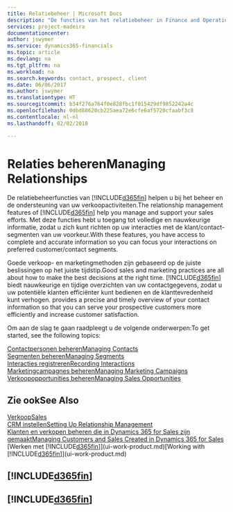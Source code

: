 ```yaml
---
title: Relatiebeheer | Microsoft Docs
description: "De functies van het relatiebeheer in Finance and Operations, Business edition ondersteunen uw verkoopinspanningen en u kunt gegevens over contacten en prospects openen zodat u klanten efficiënter kunt bedienen."
services: project-madeira
documentationcenter: 
author: jswymer
ms.service: dynamics365-financials
ms.topic: article
ms.devlang: na
ms.tgt_pltfrm: na
ms.workload: na
ms.search.keywords: contact, prospect, client
ms.date: 06/06/2017
ms.author: jswymer
ms.translationtype: HT
ms.sourcegitcommit: b34f276a764f0e828fbc1f015429df9852242a4c
ms.openlocfilehash: 0dbd88620cb225aea72e6cfe6af5720cfaabf3c8
ms.contentlocale: nl-nl
ms.lasthandoff: 02/02/2018

---
```

# <a name="managing-relationships"></a><span data-ttu-id="cab8d-103">Relaties beheren</span><span class="sxs-lookup"><span data-stu-id="cab8d-103">Managing Relationships</span></span>
<span data-ttu-id="cab8d-104">De relatiebeheerfuncties van [!INCLUDE[d365fin](includes/d365fin_md.md)] helpen u bij het beheer en de ondersteuning van uw verkoopactiviteiten.</span><span class="sxs-lookup"><span data-stu-id="cab8d-104">The relationship management features of [!INCLUDE[d365fin](includes/d365fin_md.md)] help you manage and support your sales efforts.</span></span> <span data-ttu-id="cab8d-105">Met deze functies hebt u toegang tot volledige en nauwkeurige informatie, zodat u zich kunt richten op uw interacties met de klant/contact-segmenten van uw voorkeur.</span><span class="sxs-lookup"><span data-stu-id="cab8d-105">With these features, you have access to complete and accurate information so you can focus your interactions on preferred customer/contact segments.</span></span>

<span data-ttu-id="cab8d-106">Goede verkoop- en marketingmethoden zijn gebaseerd op de juiste beslissingen op het juiste tijdstip.</span><span class="sxs-lookup"><span data-stu-id="cab8d-106">Good sales and marketing practices are all about how to make the best decisions at the right time.</span></span> [!INCLUDE[d365fin](includes/d365fin_md.md)]<span data-ttu-id="cab8d-107"> biedt nauwkeurige en tijdige overzichten van uw contactgegevens, zodat u uw potentiële klanten efficiënter kunt bedienen en de klanttevredenheid kunt verhogen.</span><span class="sxs-lookup"><span data-stu-id="cab8d-107"> provides a precise and timely overview of your contact information so that you can serve your prospective customers more efficiently and increase customer satisfaction.</span></span>

<span data-ttu-id="cab8d-108">Om aan de slag te gaan raadpleegt u de volgende onderwerpen:</span><span class="sxs-lookup"><span data-stu-id="cab8d-108">To get started, see the following topics:</span></span>

[<span data-ttu-id="cab8d-109">Contactpersonen beheren</span><span class="sxs-lookup"><span data-stu-id="cab8d-109">Managing Contacts</span></span>](marketing-contacts.md)  
[<span data-ttu-id="cab8d-110">Segmenten beheren</span><span class="sxs-lookup"><span data-stu-id="cab8d-110">Managing Segments</span></span>](marketing-segments.md)  
[<span data-ttu-id="cab8d-111">Interacties registreren</span><span class="sxs-lookup"><span data-stu-id="cab8d-111">Recording Interactions</span></span>](marketing-interactions.md)  
[<span data-ttu-id="cab8d-112">Marketingcampagnes beheren</span><span class="sxs-lookup"><span data-stu-id="cab8d-112">Managing Marketing Campaigns</span></span>](marketing-campaigns.md)  
[<span data-ttu-id="cab8d-113">Verkoopopportunities beheren</span><span class="sxs-lookup"><span data-stu-id="cab8d-113">Managing Sales Opportunities</span></span>](marketing-manage-sales-opportunities.md)

## <a name="see-also"></a><span data-ttu-id="cab8d-114">Zie ook</span><span class="sxs-lookup"><span data-stu-id="cab8d-114">See Also</span></span>
[<span data-ttu-id="cab8d-115">Verkoop</span><span class="sxs-lookup"><span data-stu-id="cab8d-115">Sales</span></span>](sales-manage-sales.md)  
[<span data-ttu-id="cab8d-116">CRM instellen</span><span class="sxs-lookup"><span data-stu-id="cab8d-116">Setting Up Relationship Management</span></span>](marketing-setup-marketing.md)  
[<span data-ttu-id="cab8d-117">Klanten en verkopen beheren die in Dynamics 365 for Sales zijn gemaakt</span><span class="sxs-lookup"><span data-stu-id="cab8d-117">Managing Customers and Sales Created in Dynamics 365 for Sales</span></span>](marketing-integrate-dynamicscrm.md)  
<span data-ttu-id="cab8d-118">[Werken met [!INCLUDE[d365fin](includes/d365fin_md.md)]](ui-work-product.md)</span><span class="sxs-lookup"><span data-stu-id="cab8d-118">[Working with [!INCLUDE[d365fin](includes/d365fin_md.md)]](ui-work-product.md)</span></span>  

## [!INCLUDE[d365fin](includes/free_trial_md.md)]  
## [!INCLUDE[d365fin](includes/training_link_md.md)]

